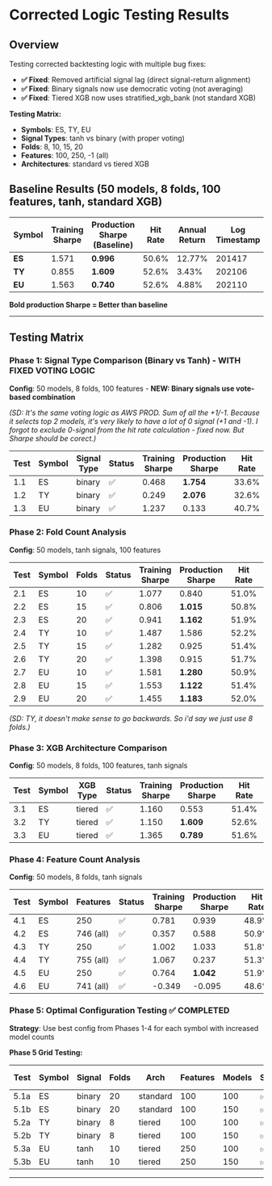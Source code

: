 # Corrected Logic Testing Results

## Overview

Testing corrected backtesting logic with multiple bug fixes:

- **✅ Fixed**: Removed artificial signal lag (direct signal-return alignment)
- **✅ Fixed**: Binary signals now use democratic voting (not averaging)
- **✅ Fixed**: Tiered XGB now uses stratified_xgb_bank (not standard XGB)

**Testing Matrix:**

- **Symbols**: ES, TY, EU
- **Signal Types**: tanh vs binary (with proper voting)
- **Folds**: 8, 10, 15, 20
- **Features**: 100, 250, -1 (all)
- **Architectures**: standard vs tiered XGB

## Baseline Results (50 models, 8 folds, 100 features, tanh, standard XGB)

| Symbol       | Training Sharpe | **Production Sharpe (Baseline)** | Hit Rate | Annual Return | Log Timestamp |
| ------------ | --------------- | -------------------------------------- | -------- | ------------- | ------------- |
| **ES** | 1.571           | **0.996**                        | 50.6%    | 12.77%        | 201417        |
| **TY** | 0.855           | **1.609**                        | 52.6%    | 3.43%         | 202106        |
| **EU** | 1.563           | **0.740**                        | 52.6%    | 4.88%         | 202110        |

**Bold production Sharpe = Better than baseline**

---

## Testing Matrix

### Phase 1: Signal Type Comparison (Binary vs Tanh) - WITH FIXED VOTING LOGIC

**Config**: 50 models, 8 folds, 100 features - **NEW: Binary signals use vote-based combination**

*(SD: It's the same voting logic as AWS PROD. Sum of all the +1/-1.  Because it selects top 2 models, it's very likely to have a lot of 0 signal (+1 and -1). I forgot to exclude 0-signal from the hit rate calculation - fixed now. But Sharpe should be corect.)*

| Test | Symbol | Signal Type | Status | Training Sharpe | Production Sharpe | Hit Rate | Annual Return | Log Timestamp |
| ---- | ------ | ----------- | ------ | --------------- | ----------------- | -------- | ------------- | ------------- |
| 1.1  | ES     | binary      | ✅     | 0.468           | **1.754**   | 33.6%    | 11.06%        | 224628        |
| 1.2  | TY     | binary      | ✅     | 0.249           | **2.076**   | 32.6%    | 4.15%         | 213626        |
| 1.3  | EU     | binary      | ✅     | 1.237           | 0.133             | 40.7%    | 5.27%         | 214235        |

### Phase 2: Fold Count Analysis

**Config**: 50 models, tanh signals, 100 features

| Test | Symbol | Folds | Status | Training Sharpe | Production Sharpe | Hit Rate | Annual Return | Log Timestamp |
| ---- | ------ | ----- | ------ | --------------- | ----------------- | -------- | ------------- | ------------- |
| 2.1  | ES     | 10    | ✅     | 1.077           | 0.840             | 51.0%    | 8.52%         | 214420        |
| 2.2  | ES     | 15    | ✅     | 0.806           | **1.015**   | 50.8%    | 7.70%         | 220935        |
| 2.3  | ES     | 20    | ✅     | 0.941           | **1.162**   | 51.9%    | 9.15%         | 224014        |
| 2.4  | TY     | 10    | ✅     | 1.487           | 1.586             | 52.2%    | 4.42%         | 220621        |
| 2.5  | TY     | 15    | ✅     | 1.282           | 0.925             | 51.4%    | 3.03%         | 223502        |
| 2.6  | TY     | 20    | ✅     | 1.398           | 0.915             | 51.7%    | 3.23%         | 235635        |
| 2.7  | EU     | 10    | ✅     | 1.581           | **1.280**   | 50.9%    | 5.33%         | 220852        |
| 2.8  | EU     | 15    | ✅     | 1.553           | **1.122**   | 51.4%    | 5.28%         | 235644        |
| 2.9  | EU     | 20    | ✅     | 1.455           | **1.183**   | 52.0%    | 4.58%         | 000604        |

*(SD:  TY, it doesn't make sense to go backwards. So i'd say we just use 8 folds.)*

### Phase 3: XGB Architecture Comparison

**Config**: 50 models, 8 folds, 100 features, tanh signals

| Test | Symbol | XGB Type | Status | Training Sharpe | Production Sharpe | Hit Rate | Annual Return | Log Timestamp |
| ---- | ------ | -------- | ------ | --------------- | ----------------- | -------- | ------------- | ------------- |
| 3.1  | ES     | tiered   | ✅     | 1.160           | 0.553             | 51.4%    | 9.07%         | 235625        |
| 3.2  | TY     | tiered   | ✅     | 1.150           | **1.609**   | 52.6%    | 3.86%         | 224019        |
| 3.3  | EU     | tiered   | ✅     | 1.365           | **0.789**   | 51.6%    | 4.58%         | 223316        |

### Phase 4: Feature Count Analysis

**Config**: 50 models, 8 folds, tanh signals

| Test | Symbol | Features  | Status | Training Sharpe | Production Sharpe | Hit Rate | Annual Return | Log Timestamp |
| ---- | ------ | --------- | ------ | --------------- | ----------------- | -------- | ------------- | ------------- |
| 4.1  | ES     | 250       | ✅     | 0.781           | 0.939             | 48.9%    | 7.94%         | 214427        |
| 4.2  | ES     | 746 (all) | ✅     | 0.357           | 0.588             | 50.9%    | 3.65%         | 215447        |
| 4.3  | TY     | 250       | ✅     | 1.002           | 1.033             | 51.8%    | 3.07%         | 214510        |
| 4.4  | TY     | 755 (all) | ✅     | 1.067           | 0.237             | 51.3%    | 1.98%         | 000617        |
| 4.5  | EU     | 250       | ✅     | 0.764           | **1.042**   | 51.9%    | 3.26%         | 221510        |
| 4.6  | EU     | 741 (all) | ✅     | -0.349          | -0.095            | 48.6%    | -0.96%        | 002445        |

### Phase 5: Optimal Configuration Testing ✅ COMPLETED

**Strategy**: Use best config from Phases 1-4 for each symbol with increased model counts

**Phase 5 Grid Testing:**

| Test | Symbol | Signal | Folds | Arch     | Features | Models | Status | Production Sharpe | Hit Rate | Log Timestamp |
| ---- | ------ | ------ | ----- | -------- | -------- | ------ | ------ | ----------------- | -------- | ------------- |
| 5.1a | ES     | binary | 20    | standard | 100      | 100    | ✅     | **1.327**         | 51.7%    | 003633        |
| 5.1b | ES     | binary | 20    | standard | 100      | 150    | ✅     | **1.150**         | 51.0%    | 003643        |
| 5.2a | TY     | binary | 8     | tiered   | 100      | 100    | ✅     | 0.656             | 51.5%    | 003655        |
| 5.2b | TY     | binary | 8     | tiered   | 100      | 150    | ✅     | **1.642**         | 54.4%    | 003708        |
| 5.3a | EU     | tanh   | 10    | tiered   | 250      | 100    | ✅     | **1.279**         | 53.4%    | 004058        |
| 5.3b | EU     | tanh   | 10    | tiered   | 250      | 150    | ✅     | **1.132**         | 55.9%    | 004107        |

---
